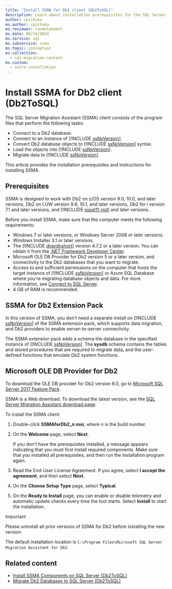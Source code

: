 ```yaml
---
title: "Install SSMA for Db2 client (Db2ToSQL)"
description: Learn about installation prerequisites for the SQL Server Migration Assistant (SSMA) for Db2 client and how to install.
author: cpichuka
ms.author: cpichuka
ms.reviewer: randolphwest
ms.date: 09/24/2024
ms.service: sql
ms.subservice: ssma
ms.topic: conceptual
ms.collection:
  - sql-migration-content
ms.custom:
  - intro-installation
---
```


# Install SSMA for Db2 client (Db2ToSQL)

The SQL Server Migration Assistant (SSMA) client consists of the program files that perform the following tasks:

- Connect to a Db2 database.
- Connect to an instance of [!INCLUDE [ssNoVersion](../../includes/ssnoversion-md.md)].
- Convert Db2 database objects to [!INCLUDE [ssNoVersion](../../includes/ssnoversion-md.md)] syntax.
- Load the objects into [!INCLUDE [ssNoVersion](../../includes/ssnoversion-md.md)].
- Migrate data to [!INCLUDE [ssNoVersion](../../includes/ssnoversion-md.md)].

This article provides the installation prerequisites and instructions for installing SSMA.

## Prerequisites

SSMA is designed to work with Db2 on z/OS version 9.0, 10.0, and later versions, Db2 on LUW version 9.8, 10.1, and later versions, Db2 for i version 7.1 and later versions, and [!INCLUDE [sssql11-md](../../includes/sssql11-md.md)] and later versions.

Before you install SSMA, make sure that the computer meets the following requirements:

- Windows 7 or later versions, or Windows Server 2008 or later versions.
- Windows Installer 3.1 or later versions.
- The [!INCLUDE [dnprdnshort](../../includes/dnprdnshort-md.md)] version 4.7.2 or a later version. You can obtain it from the [.NET Framework Developer Center](https://go.microsoft.com/fwlink/?LinkId=48882).
- Microsoft OLE DB Provider for Db2 version 5 or a later version, and connectivity to the Db2 databases that you want to migrate.
- Access to and sufficient permissions on the computer that hosts the target instance of [!INCLUDE [ssNoVersion](../../includes/ssnoversion-md.md)] or Azure SQL Database where you're migrating database objects and data. For more information, see [Connect to SQL Server](connecting-to-sql-server-db2tosql.md).
- 4 GB of RAM is recommended.

## SSMA for Db2 Extension Pack

In this version of SSMA, you don't need a separate install on [!INCLUDE [ssNoVersion](../../includes/ssnoversion-md.md)] of the SSMA extension pack, which supports data migration, and Db2 providers to enable server-to-server connectivity.

The SSMA extension pack adds a schema the database in the specified instance of [!INCLUDE [ssNoVersion](../../includes/ssnoversion-md.md)]. The **sysdb** schema contains the tables and stored procedures that are required to migrate data, and the user-defined functions that emulate Db2 system functions.

## Microsoft OLE DB Provider for Db2

To download the OLE DB provider for Db2 version 6.0, go to [Microsoft SQL Server 2017 Feature Pack](https://www.microsoft.com/download/details.aspx?id=55992).

SSMA is a Web download. To download the latest version, see the [SQL Server Migration Assistant download page](https://aka.ms/ssmafordb2).

To install the SSMA client:

1. Double-click **SSMAforDb2_*n*.msi**, where *n* is the build number.

1. On the **Welcome** page, select **Next**.

   If you don't have the prerequisites installed, a message appears indicating that you must first install required components. Make sure that you installed all prerequisites, and then run the installation program again.

1. Read the End-User License Agreement. If you agree, select **I accept the agreement**, and then select **Next**.

1. On the **Choose Setup Type** page, select **Typical**.

1. On the **Ready to Install** page, you can enable or disable telemetry and automatic update checks every time the tool starts. Select **Install** to start the installation.

> [!IMPORTANT]  
> Please uninstall all prior versions of SSMA for Db2 before installing the new version.

The default installation location is `C:\Program Files\Microsoft SQL Server Migration Assistant for Db2`.

## Related content

- [Install SSMA Components on SQL Server (Db2ToSQL)](installing-ssma-components-on-sql-server-db2tosql.md)
- [Migrate Db2 Databases to SQL Server (Db2ToSQL)](migrating-db2-databases-to-sql-server-db2tosql.md)
